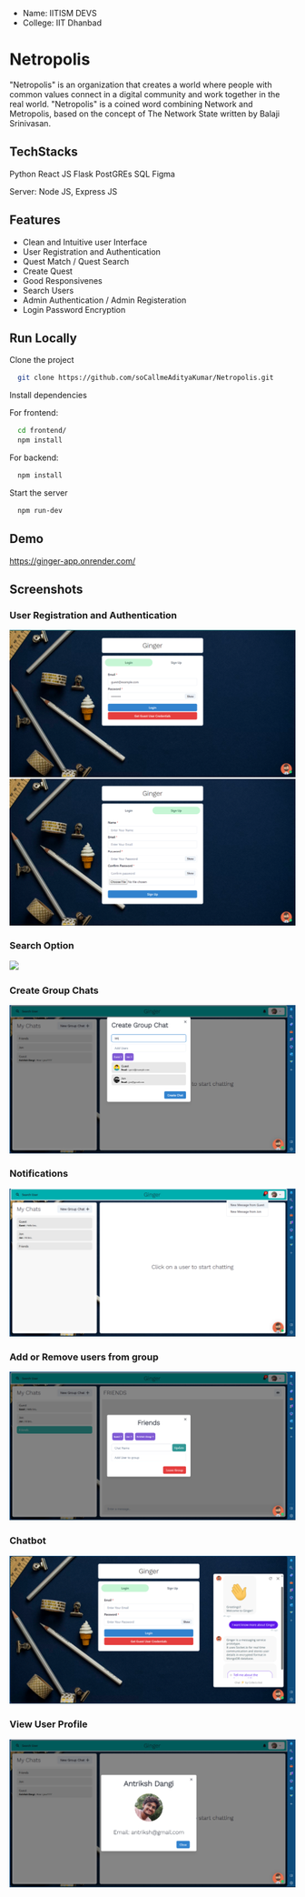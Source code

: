 - Name: IITISM DEVS
- College: IIT Dhanbad


# Netropolis

"Netropolis" is an organization that creates a world where people with common values connect in a digital community and work together in the real world.
"Netropolis" is a coined word combining Network and Metropolis, based on the concept of The Network State written by Balaji Srinivasan.



## TechStacks
Python 
React JS 
Flask 
PostGREs SQL
Figma

Server: Node JS, Express JS

## Features

- Clean and Intuitive user Interface
- User Registration and Authentication
- Quest Match / Quest Search
- Create Quest 
- Good Responsivenes
- Search Users
- Admin Authentication / Admin Registeration
- Login Password Encryption


## Run Locally

Clone the project

```bash
  git clone https://github.com/soCallmeAdityaKumar/Netropolis.git
```

Install dependencies


For frontend: 
```bash
  cd frontend/
  npm install
```
For backend: 
```bash
  npm install
```
Start the server

```bash
  npm run-dev
```


## Demo

https://ginger-app.onrender.com/



## Screenshots

### User Registration and Authentication
![](https://github.com/antriksh-9/Ginger_chat-app/blob/master/Screenshots/Authenticaton.png)
![](https://github.com/antriksh-9/Ginger_chat-app/blob/master/Screenshots/Authenticaton%20(2).png)


### Search Option
![](https://github.com/soCallmeAdityaKumar/Netropolis/blob/main/asset/1.jpeg)

### Create Group Chats
![](https://github.com/antriksh-9/Ginger_chat-app/blob/master/Screenshots/Create%20Group%20Chat.png)

### Notifications
![](https://github.com/antriksh-9/Ginger_chat-app/blob/master/Screenshots/Notifications.png)

### Add or Remove users from group
![](https://github.com/antriksh-9/Ginger_chat-app/blob/master/Screenshots/Add%20or%20Remove%20users%20from%20group.png)

### Chatbot
![](https://github.com/antriksh-9/Ginger_chat-app/blob/master/Screenshots/Chatbot.png)

### View User Profile
![](https://github.com/antriksh-9/Ginger_chat-app/blob/master/Screenshots/View%20Users%20profile.png)
